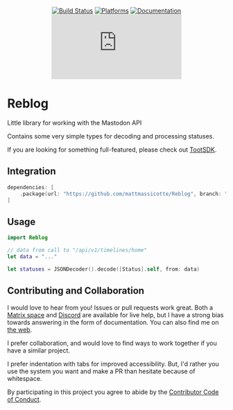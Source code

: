 <div align="center">

[![Build Status][build status badge]][build status]
[![Platforms][platforms badge]][platforms]
[![Documentation][documentation badge]][documentation]
[![Matrix][matrix badge]][matrix]

</div>

# Reblog
Little library for working with the Mastodon API

Contains some very simple types for decoding and processing statuses.

If you are looking for something full-featured, please check out [TootSDK](https://github.com/TootSDK/TootSDK).

## Integration

```swift
dependencies: [
    .package(url: "https://github.com/mattmassicotte/Reblog", branch: "main")
]
```

## Usage

```swift
import Reblog

// data from call to "/api/v1/timelines/home"
let data = "..."

let statuses = JSONDecoder().decode([Status].self, from: data)
```

## Contributing and Collaboration

I would love to hear from you! Issues or pull requests work great. Both a [Matrix space][matrix] and [Discord][discord] are available for live help, but I have a strong bias towards answering in the form of documentation. You can also find me on [the web](https://www.massicotte.org).

I prefer collaboration, and would love to find ways to work together if you have a similar project.

I prefer indentation with tabs for improved accessibility. But, I'd rather you use the system you want and make a PR than hesitate because of whitespace.

By participating in this project you agree to abide by the [Contributor Code of Conduct](CODE_OF_CONDUCT.md).

[build status]: https://github.com/mattmassicotte/Reblog/actions
[build status badge]: https://github.com/mattmassicotte/Reblog/workflows/CI/badge.svg
[platforms]: https://swiftpackageindex.com/mattmassicotte/Reblog
[platforms badge]: https://img.shields.io/endpoint?url=https%3A%2F%2Fswiftpackageindex.com%2Fapi%2Fpackages%2Fmattmassicotte%2FReblog%2Fbadge%3Ftype%3Dplatforms
[documentation]: https://swiftpackageindex.com/mattmassicotte/Reblog/main/documentation
[documentation badge]: https://img.shields.io/badge/Documentation-DocC-blue
[matrix]: https://matrix.to/#/%23chimehq%3Amatrix.org
[matrix badge]: https://img.shields.io/matrix/chimehq%3Amatrix.org?label=Matrix
[discord]: https://discord.gg/esFpX6sErJ

